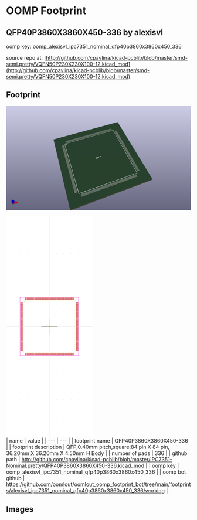 # OOMP Footprint  
## QFP40P3860X3860X450-336  by alexisvl  
  
oomp key: oomp_alexisvl_ipc7351_nominal_qfp40p3860x3860x450_336  
  
source repo at: [http://github.com/cpavlina/kicad-pcblib/blob/master/smd-semi.pretty/VQFN50P230X230X100-12.kicad_mod](http://github.com/cpavlina/kicad-pcblib/blob/master/smd-semi.pretty/VQFN50P230X230X100-12.kicad_mod)  
## Footprint  
  
[![working_kicad_pcb_3d.png](working_kicad_pcb_3d_600.png)](working_kicad_pcb_3d.png)  
  
[![working.png](working_600.png)](working.png)  
| name | value | 
| --- | --- | 
| footprint name | QFP40P3860X3860X450-336 | 
| footprint description | QFP,0.40mm pitch,square;84 pin X 84 pin, 36.20mm X 36.20mm X 4.50mm H Body | 
| number of pads | 336 | 
| github path | http://github.com/cpavlina/kicad-pcblib/blob/master/IPC7351-Nominal.pretty/QFP40P3860X3860X450-336.kicad_mod | 
| oomp key | oomp_alexisvl_ipc7351_nominal_qfp40p3860x3860x450_336 | 
| oomp bot github | https://github.com/oomlout/oomlout_oomp_footprint_bot/tree/main/footprints/alexisvl_ipc7351_nominal_qfp40p3860x3860x450_336/working | 
## Images  

